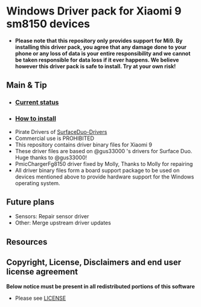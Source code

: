 
# Windows Driver pack for Xiaomi 9 sm8150 devices

* **Please note that this repository only provides support for Mi9. By installing this driver pack, you agree that any damage done to your phone or any loss of data is your entire responsibility and we cannot be taken responsible for data loss if it ever happens. We believe however this driver pack is safe to install. Try at your own risk!**

## Main & Tip
- ### [Current status](https://github.com/qaz6750/Xiaomi9-NT-Drivers/blob/main/Status.md) 
- ### [How to install](https://github.com/qaz6750/Xiaomi9-NT-Drivers/blob/main/Install.md) 
- Pirate Drivers of [SurfaceDuo-Drivers](https://github.com/WOA-Project/SurfaceDuo-Drivers) 
- Commercial use is PROHIBITED
- This repository contains driver binary files for Xiaomi 9
- These driver files are based on @gus33000 's drivers for Surface Duo. Huge thanks to @gus33000!
- PmicChargerFg8150 driver fixed by Molly, Thanks to Molly for repairing
- All driver binary files form a board support package to be used on devices mentioned above to provide hardware support for the Windows operating system.

## Future plans
* Sensors: Repair sensor driver
* Other: Merge upstream driver updates

## Resources

## Copyright, License, Disclaimers and end user license agreement

**Below notice must be present in all redistributed portions of this software**
* Please see [LICENSE](LICENSE.md)
